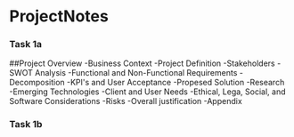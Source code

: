 # ProjectNotes

### Task 1a ###

##Project Overview
-Business Context
-Project Definition
-Stakeholders
-SWOT Analysis
-Functional and Non-Functional Requirements
-Decomposition
-KPI's and User Acceptance
-Propesed Solution
-Research
-Emerging Technologies
-Client and User Needs
-Ethical, Lega, Social, and Software Considerations
-Risks
-Overall justification
-Appendix

### Task 1b ###

